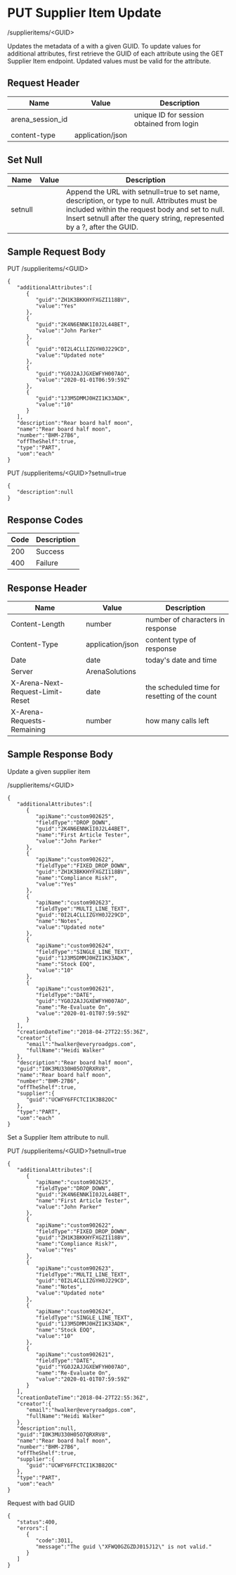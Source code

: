 # PUT Supplier Item Update


/supplieritems/&lt;GUID&gt;

Updates the metadata of a  with a given GUID. To update values for additional attributes, first retrieve the GUID of each attribute using the GET Supplier Item endpoint.  Updated values must be valid for the attribute.

## Request Header

| Name | Value | Description |
|  --- |  --- |  --- | 
| arena_session_id |   | unique ID for session obtained from login |
| content\-type | application/json |   |

## Set Null

| Name | Value | Description |
|  --- |  --- |  --- | 
| setnull |   | Append the URL with setnull=true to set name, description, or type to null. Attributes must be included within the request body and set to null. Insert setnull after the query string, represented by a ?, after the GUID. |

## Sample Request Body
PUT /supplieritems/&lt;GUID&gt;

```
{
   "additionalAttributes":[
      {
         "guid":"ZH1K3BKKHYFXGZI118BV",
         "value":"Yes"
      },
      {
         "guid":"2K4N6ENNK1I0J2L44BET",
         "value":"John Parker"
      },
      {
         "guid":"0I2L4CLLIZGYH0J229CD",
         "value":"Updated note"
      },
      {
         "guid":"YG0J2AJJGXEWFYH007AO",
         "value":"2020-01-01T06:59:59Z"
      },
      {
         "guid":"1J3M5DMMJ0HZI1K33ADK",
         "value":"10"
      }
   ],
   "description":"Rear board half moon",
   "name":"Rear board half moon",
   "number":"BHM-27B6",
   "offTheShelf":true,
   "type":"PART",
   "uom":"each"
}
```
PUT /supplieritems/&lt;GUID&gt;?setnull=true

```
{ 
   "description":null    
}
```
## Response Codes

| Code | Description |
|  --- |  --- | 
| 200 | Success |
| 400 | Failure |

## Response Header

| Name | Value | Description |
|  --- |  --- |  --- | 
| Content\-Length | number | number of characters in response |
| Content\-Type | application/json | content type of response |
| Date | date | today's date and time |
| Server | ArenaSolutions |   |
| X\-Arena\-Next\-Request\-Limit\-Reset  | date | the scheduled time for resetting of the count |
| X\-Arena\-Requests\-Remaining  | number | how many calls left |

## Sample Response Body
Update a given supplier item



/supplieritems/&lt;GUID&gt;

```
{
   "additionalAttributes":[
      {
         "apiName":"custom902625",
         "fieldType":"DROP_DOWN",
         "guid":"2K4N6ENNK1I0J2L44BET",
         "name":"First Article Tester",
         "value":"John Parker"
      },
      {
         "apiName":"custom902622",
         "fieldType":"FIXED_DROP_DOWN",
         "guid":"ZH1K3BKKHYFXGZI118BV",
         "name":"Compliance Risk?",
         "value":"Yes"
      },
      {
         "apiName":"custom902623",
         "fieldType":"MULTI_LINE_TEXT",
         "guid":"0I2L4CLLIZGYH0J229CD",
         "name":"Notes",
         "value":"Updated note"
      },
      {
         "apiName":"custom902624",
         "fieldType":"SINGLE_LINE_TEXT",
         "guid":"1J3M5DMMJ0HZI1K33ADK",
         "name":"Stock EOQ",
         "value":"10"
      },
      {
         "apiName":"custom902621",
         "fieldType":"DATE",
         "guid":"YG0J2AJJGXEWFYH007AO",
         "name":"Re-Evaluate On",
         "value":"2020-01-01T07:59:59Z"
      }
   ],
   "creationDateTime":"2018-04-27T22:55:36Z",
   "creator":{
      "email":"hwalker@everyroadgps.com",
      "fullName":"Heidi Walker"
   },
   "description":"Rear board half moon",
   "guid":"I0K3MU330H05O7QRXRV8",
   "name":"Rear board half moon",
   "number":"BHM-27B6",
   "offTheShelf":true,
   "supplier":{
      "guid":"UCWFY6FFCTCI1K3B82OC"
   },
   "type":"PART",
   "uom":"each"
}
```
Set a Supplier Item attribute to null.

PUT /supplieritems/&lt;GUID&gt;?setnull=true

```
{
   "additionalAttributes":[
      {
         "apiName":"custom902625",
         "fieldType":"DROP_DOWN",
         "guid":"2K4N6ENNK1I0J2L44BET",
         "name":"First Article Tester",
         "value":"John Parker"
      },
      {
         "apiName":"custom902622",
         "fieldType":"FIXED_DROP_DOWN",
         "guid":"ZH1K3BKKHYFXGZI118BV",
         "name":"Compliance Risk?",
         "value":"Yes"
      },
      {
         "apiName":"custom902623",
         "fieldType":"MULTI_LINE_TEXT",
         "guid":"0I2L4CLLIZGYH0J229CD",
         "name":"Notes",
         "value":"Updated note"
      },
      {
         "apiName":"custom902624",
         "fieldType":"SINGLE_LINE_TEXT",
         "guid":"1J3M5DMMJ0HZI1K33ADK",
         "name":"Stock EOQ",
         "value":"10"
      },
      {
         "apiName":"custom902621",
         "fieldType":"DATE",
         "guid":"YG0J2AJJGXEWFYH007AO",
         "name":"Re-Evaluate On",
         "value":"2020-01-01T07:59:59Z"
      }
   ],
   "creationDateTime":"2018-04-27T22:55:36Z",
   "creator":{
      "email":"hwalker@everyroadgps.com",
      "fullName":"Heidi Walker"
   },
   "description":null,
   "guid":"I0K3MU330H05O7QRXRV8",
   "name":"Rear board half moon",
   "number":"BHM-27B6",
   "offTheShelf":true,
   "supplier":{
      "guid":"UCWFY6FFCTCI1K3B82OC"
   },
   "type":"PART",
   "uom":"each"
}
```
Request with bad GUID

```
{  
   "status":400,
   "errors":[  
      {  
         "code":3011,
         "message":"The guid \"XFWQ0GZGZDJ015J12\" is not valid."
      }
   ]
}
```
